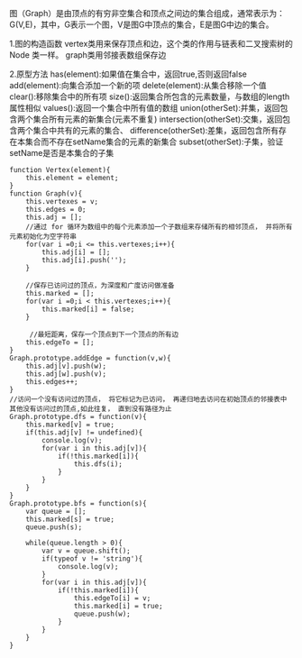 图（Graph）是由顶点的有穷非空集合和顶点之间边的集合组成，通常表示为：G(V,E)，其中，G表示一个图，V是图G中顶点的集合，E是图G中边的集合。

1.图的构造函数
   vertex类用来保存顶点和边，这个类的作用与链表和二叉搜索树的 Node 类一样。
   graph类用邻接表数组保存边

2.原型方法
    has(element):如果值在集合中，返回true,否则返回false
    add(element):向集合添加一个新的项
    delete(element):从集合移除一个值
    clear():移除集合中的所有项
    size():返回集合所包含的元素数量，与数组的length属性相似
    values():返回一个集合中所有值的数组
    union(otherSet):并集，返回包含两个集合所有元素的新集合(元素不重复)
    intersection(otherSet):交集，返回包含两个集合中共有的元素的集合、
    difference(otherSet):差集，返回包含所有存在本集合而不存在setName集合的元素的新集合
    subset(otherSet):子集，验证setName是否是本集合的子集

```
function Vertex(element){
    this.element = element;
}
function Graph(v){
    this.vertexes = v;
    this.edges = 0;
    this.adj = [];
    //通过 for 循环为数组中的每个元素添加一个子数组来存储所有的相邻顶点， 并将所有元素初始化为空字符串
    for(var i =0;i <= this.vertexes;i++){
        this.adj[i] = [];
        this.adj[i].push('');
    }

    //保存已访问过的顶点，为深度和广度访问做准备
    this.marked = [];
    for(var i =0;i < this.vertexes;i++){
        this.marked[i] = false;
    }

     //最短距离，保存一个顶点到下一个顶点的所有边  
    this.edgeTo = [];
}
Graph.prototype.addEdge = function(v,w){
    this.adj[v].push(w);
    this.adj[w].push(v);
    this.edges++;
}
//访问一个没有访问过的顶点， 将它标记为已访问， 再递归地去访问在初始顶点的邻接表中其他没有访问过的顶点,如此往复， 直到没有路径为止
Graph.prototype.dfs = function(v){
    this.marked[v] = true;
    if(this.adj[v] != undefined){
        console.log(v);
        for(var i in this.adj[v]){
            if(!this.marked[i]){
                this.dfs(i);
            }
        }
    }
}
Graph.prototype.bfs = function(s){
    var queue = [];
    this.marked[s] = true;
    queue.push(s);

    while(queue.length > 0){
        var v = queue.shift();
        if(typeof v != 'string'){
            console.log(v);
        }
        for(var i in this.adj[v]){
            if(!this.marked[i]){
                this.edgeTo[i] = v;
                this.marked[i] = true;
                queue.push(w);
            }
        }
    }
}


```
